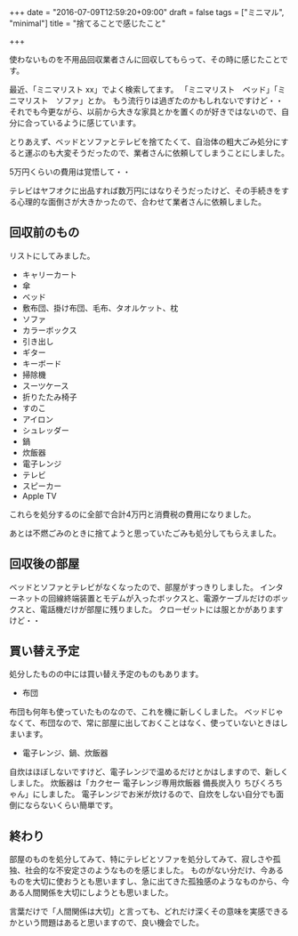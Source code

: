 +++
date = "2016-07-09T12:59:20+09:00"
draft = false
tags = ["ミニマル", "minimal"]
title = "捨てることで感じたこと"

+++

使わないものを不用品回収業者さんに回収してもらって、その時に感じたことです。

<!--more-->

最近、「ミニマリスト xx」でよく検索してます。
「ミニマリスト　ベッド」「ミニマリスト　ソファ」とか。
もう流行りは過ぎたのかもしれないですけど・・
それでも今更ながら、以前から大きな家具とかを置くのが好きではないので、自分に合っているように感じています。

とりあえず、ベッドとソファとテレビを捨てたくて、自治体の粗大ごみ処分にすると運ぶのも大変そうだったので、業者さんに依頼してしまうことにしました。

5万円くらいの費用は覚悟して・・

テレビはヤフオクに出品すれば数万円にはなりそうだったけど、その手続きをする心理的な面倒さが大きかったので、合わせて業者さんに依頼しました。

## 回収前のもの

リストにしてみました。

* キャリーカート
* 傘
* ベッド
* 敷布団、掛け布団、毛布、タオルケット、枕
* ソファ
* カラーボックス
* 引き出し
* ギター
* キーボード
* 掃除機
* スーツケース
* 折りたたみ椅子
* すのこ
* アイロン
* シュレッダー
* 鍋
* 炊飯器
* 電子レンジ
* テレビ
* スピーカー
* Apple TV

これらを処分するのに全部で合計4万円と消費税の費用になりました。

あとは不燃ごみのときに捨てようと思っていたごみも処分してもらえました。

## 回収後の部屋

ベッドとソファとテレビがなくなったので、部屋がすっきりしました。
インターネットの回線終端装置とモデムが入ったボックスと、電源ケーブルだけのボックスと、電話機だけが部屋に残りました。
クローゼットには服とかがありますけど・・

## 買い替え予定

処分したものの中には買い替え予定のものもあります。

* 布団

布団も何年も使っていたものなので、これを機に新しくしました。
ベッドじゃなくて、布団なので、常に部屋に出しておくことはなく、使っていないときはしまいます。

* 電子レンジ、鍋、炊飯器

自炊はほぼしないですけど、電子レンジで温めるだけとかはしますので、新しくしました。
炊飯器は「カクセー 電子レンジ専用炊飯器 備長炭入り ちびくろちゃん」にしました。
電子レンジでお米が炊けるので、自炊をしない自分でも面倒にならないくらい簡単です。

## 終わり

部屋のものを処分してみて、特にテレビとソファを処分してみて、寂しさや孤独、社会的な不安定さのようなものを感じました。
ものがない分だけ、今あるものを大切に使おうとも思いますし、急に出てきた孤独感のようなものから、今ある人間関係を大切にしようとも思いました。

言葉だけで「人間関係は大切」と言っても、どれだけ深くその意味を実感できるかという問題はあると思いますので、良い機会でした。
